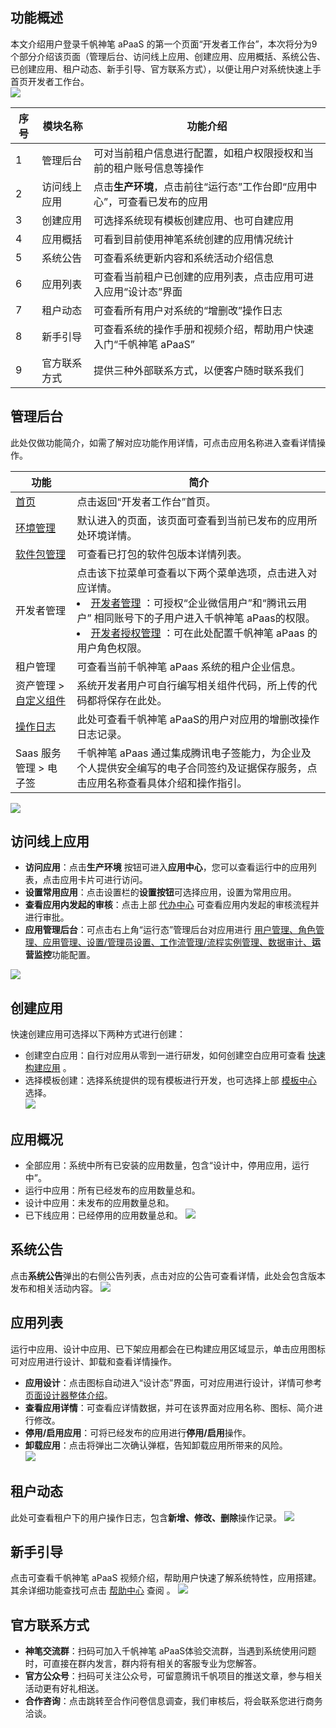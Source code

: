 ## 功能概述

本文介绍用户登录千帆神笔 aPaaS 的第一个页面“开发者工作台”，本次将分为9个部分介绍该页面（管理后台、访问线上应用、创建应用、应用概括、系统公告、已创建应用、租户动态、新手引导、官方联系方式），以便让用户对系统快速上手首页开发者工作台。  
![](https://qcloudimg.tencent-cloud.cn/raw/422254bb032ffa5dbe6bd5aa5d1993d9.png)

| 序号 | 模块名称 | 功能介绍 |
|---------|---------|---------|
| 1 | 管理后台 | 可对当前租户信息进行配置，如租户权限授权和当前的租户账号信息等操作 | 
| 2 | 访问线上应用 | 点击**生产环境**，点击前往“运行态”工作台即“应用中心”，可查看已发布的应用 |  
| 3 | 创建应用 | 可选择系统现有模板创建应用、也可自建应用 | 
| 4 | 应用概括 | 可看到目前使用神笔系统创建的应用情况统计 | 
| 5 | 系统公告 | 可查看系统更新内容和系统活动介绍信息 | 
| 6 | 应用列表 | 可查看当前租户已创建的应用列表，点击应用可进入应用“设计态”界面 |
| 7 | 租户动态 | 可查看所有用户对系统的“增删改”操作日志 | 
| 8 | 新手引导 | 可查看系统的操作手册和视频介绍，帮助用户快速入门“千帆神笔 aPaaS” |
| 9 | 官方联系方式 | 提供三种外部联系方式，以便客户随时联系我们 |



## 管理后台
此处仅做功能简介，如需了解对应功能作用详情，可点击应用名称进入查看详情操作。

| 功能 | 简介 | 
|---------|---------|
| [首页](https://apaas.cloud.tencent.com/backend) | 点击返回“开发者工作台”首页。  |
| [环境管理](https://cloud.tencent.com/document/product/1365/68036) | 默认进入的页面，该页面可查看到当前已发布的应用所处环境详情。  |
| [软件包管理](https://cloud.tencent.com/document/product/1365/68037) | 可查看已打包的软件包版本详情列表。   |
| 开发者管理 | 点击该下拉菜单可查看以下两个菜单选项，点击进入对应详情。  <li> [开发者管理](https://cloud.tencent.com/document/product/1365/68038) ：可授权“企业微信用户”和“腾讯云用户” 相同账号下的子用户进入千帆神笔 aPaas的权限。</li><li> [开发者授权管理](https://cloud.tencent.com/document/product/1365/68039) ：可在此处配置千帆神笔 aPaas 的用户角色权限。 </li> |
| 租户管理 | 可查看当前千帆神笔 aPaas 系统的租户企业信息。  
| 资产管理 > [自定义组件](https://cloud.tencent.com/document/product/1365/68657) | 系统开发者用户可自行编写相关组件代码，所上传的代码都将保存在此处。  
| [操作日志](https://cloud.tencent.com/document/product/1365/68040) | 此处可查看千帆神笔 aPaaS的用户对应用的增删改操作日志记录。  
| Saas 服务管理 > 电子签 | 千帆神笔 aPaas 通过集成腾讯电子签能力，为企业及个人提供安全编写的电子合同签约及证据保存服务，点击应用名称查看具体介绍和操作指引。|

![](https://qcloudimg.tencent-cloud.cn/raw/770293fd3e70a67c2b97e783d6319950.png)


## 访问线上应用  

- **访问应用**：点击**生产环境** 按钮可进入**应用中心**，您可以查看运行中的应用列表，点击应用卡片可进行访问。 
- **设置常用应用**：点击设置栏的**设置按钮**可选择应用，设置为常用应用。
- **查看应用内发起的审核**：点击上部 [代办中心](https://cloud.tencent.com/document/product/1365/67922) 可查看应用内发起的审核流程并进行审批。
- **应用管理后台**：可点击右上角“运行态”管理后台对应用进行 
[用户管理、](https://cloud.tencent.com/document/product/1365/67915)[角色管理、](https://cloud.tencent.com/document/product/1365/68028)[应用管理、](https://cloud.tencent.com/document/product/1365/67917)[设置/管理员设置、](https://cloud.tencent.com/document/product/1365/67918)[工作流管理/流程实例管理、](https://cloud.tencent.com/document/product/1365/67922)[数据审计、](https://cloud.tencent.com/document/product/1365/67914)**运营监控**功能配置。   
 
![](https://qcloudimg.tencent-cloud.cn/raw/15c73de639b0349710e460984c80aa56.png)  

## 创建应用   

快速创建应用可选择以下两种方式进行创建：  
  
- 创建空白应用：自行对应用从零到一进行研发，如何创建空白应用可查看 [快速构建应用](https://cloud.tencent.com/document/product/1365/59131) 。    
- 选择模板创建：选择系统提供的现有模板进行开发，也可选择上部 [模板中心](https://apaas.cloud.tencent.com/application/home) 选择。  
![](https://qcloudimg.tencent-cloud.cn/raw/79350711ffe83e927b7ef9290872d5e7.png)  

## 应用概况  

- 全部应用：系统中所有已安装的应用数量，包含“设计中，停用应用，运行中”。
- 运行中应用：所有已经发布的应用数量总和。
- 设计中应用：未发布的应用数量总和。
- 已下线应用：已经停用的应用数量总和。
![](https://qcloudimg.tencent-cloud.cn/raw/402875d9e390c68ae218aefb633c74fc.png)

## 系统公告 
点击**系统公告**弹出的右侧公告列表，点击对应的公告可查看详情，此处会包含版本发布和相关活动内容。
![](https://qcloudimg.tencent-cloud.cn/raw/a8e9e970ee4e21490ccd1737257a75a1.png)


## 应用列表 

运行中应用、设计中应用、已下架应用都会在已构建应用区域显示，单击应用图标可对应用进行设计、卸载和查看详情操作。  
  
- **应用设计**：点击图标自动进入“设计态”界面，可对应用进行设计，详情可参考 [页面设计器整体介绍](https://cloud.tencent.com/document/product/1365/67961)。  
- **查看应用详情**：可查看应详情数据，并可在该界面对应用名称、图标、简介进行修改。  
- **停用/启用应用**：可将已经发布的应用进行**停用/启用**操作。
- **卸载应用**：点击将弹出二次确认弹框，告知卸载应用所带来的风险。  
![](https://qcloudimg.tencent-cloud.cn/raw/4573c71967e66c364a94a4cdcc077733.png)

## 租户动态  

此处可查看租户下的用户操作日志，包含**新增、修改、删除**操作记录。
![](https://qcloudimg.tencent-cloud.cn/raw/bd786db91b2ddbab7b7901523cf090f7.png)

## 新手引导
点击可查看千帆神笔 aPaaS 视频介绍，帮助用户快速了解系统特性，应用搭建。其余详细功能查找可点击 [帮助中心](https://help.apaas.cloud.tencent.com/docs/product) 查阅 。
![](https://qcloudimg.tencent-cloud.cn/raw/c52ab662040179c6dae3ee1abd72ac00.png)

## 官方联系方式  

- **神笔交流群**：扫码可加入千帆神笔 aPaaS体验交流群，当遇到系统使用问题时，可直接在群内发言，群内将有相关的客服专业为您解答。
- **官方公众号**：扫码可关注公众号，可留意腾讯千帆项目的推送文章，参与相关活动更有好礼相送。
- **合作咨询**：点击跳转至合作问卷信息调查，我们审核后，将会联系您进行商务洽谈。